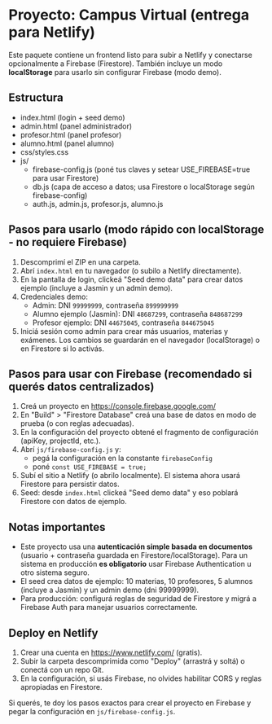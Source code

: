 # Proyecto: Campus Virtual (entrega para Netlify)
Este paquete contiene un frontend listo para subir a Netlify y conectarse opcionalmente a Firebase (Firestore).
También incluye un modo **localStorage** para usarlo sin configurar Firebase (modo demo).

## Estructura
- index.html (login + seed demo)
- admin.html (panel administrador)
- profesor.html (panel profesor)
- alumno.html (panel alumno)
- css/styles.css
- js/
  - firebase-config.js (poné tus claves y setear USE_FIREBASE=true para usar Firestore)
  - db.js (capa de acceso a datos; usa Firestore o localStorage según firebase-config)
  - auth.js, admin.js, profesor.js, alumno.js

## Pasos para usarlo (modo rápido con localStorage - no requiere Firebase)
1. Descomprimí el ZIP en una carpeta.
2. Abrí `index.html` en tu navegador (o subilo a Netlify directamente).
3. En la pantalla de login, clickeá "Seed demo data" para crear datos ejemplo (incluye a Jasmin y un admin demo).
4. Credenciales demo:
   - Admin: DNI `99999999`, contraseña `899999999`
   - Alumno ejemplo (Jasmin): DNI `48687299`, contraseña `848687299`
   - Profesor ejemplo: DNI `44675045`, contraseña `844675045`
5. Iniciá sesión como admin para crear más usuarios, materias y exámenes. Los cambios se guardarán en el navegador (localStorage) o en Firestore si lo activás.

## Pasos para usar con Firebase (recomendado si querés datos centralizados)
1. Creá un proyecto en https://console.firebase.google.com/
2. En "Build" > "Firestore Database" creá una base de datos en modo de prueba (o con reglas adecuadas).
3. En la configuración del proyecto obtené el fragmento de configuración (apiKey, projectId, etc.).
4. Abrí `js/firebase-config.js` y:
   - pegá la configuración en la constante `firebaseConfig`
   - poné `const USE_FIREBASE = true;`
5. Subí el sitio a Netlify (o abrilo localmente). El sistema ahora usará Firestore para persistir datos.
6. Seed: desde `index.html` clickeá "Seed demo data" y eso poblará Firestore con datos de ejemplo.

## Notas importantes
- Este proyecto usa una **autenticación simple basada en documentos** (usuario + contraseña guardada en Firestore/localStorage). Para un sistema en producción **es obligatorio** usar Firebase Authentication u otro sistema seguro.
- El seed crea datos de ejemplo: 10 materias, 10 profesores, 5 alumnos (incluye a Jasmin) y un admin demo (dni 99999999).
- Para producción: configurá reglas de seguridad de Firestore y migrá a Firebase Auth para manejar usuarios correctamente.

## Deploy en Netlify
1. Crear una cuenta en https://www.netlify.com/ (gratis).
2. Subir la carpeta descomprimida como "Deploy" (arrastrá y soltá) o conectá con un repo Git.
3. En la configuración, si usás Firebase, no olvides habilitar CORS y reglas apropiadas en Firestore.

Si querés, te doy los pasos exactos para crear el proyecto en Firebase y pegar la configuración en `js/firebase-config.js`.